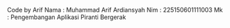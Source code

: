 Code by Arif
Nama : Muhammad Arif Ardiansyah
Nim : 225150601111003
Mk : Pengembangan Aplikasi Piranti Bergerak
